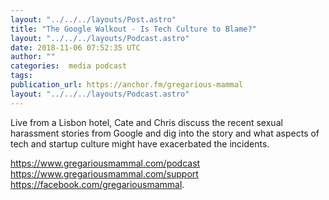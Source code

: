 ```yaml
---
layout: "../../../layouts/Post.astro"
title: "The Google Walkout - Is Tech Culture to Blame?"
layout: "../../../layouts/Podcast.astro"
date: 2018-11-06 07:52:35 UTC
author: ""
categories:  media podcast
tags:
publication_url: https://anchor.fm/gregarious-mammal
layout: "../../../layouts/Podcast.astro"
---
```

Live from a Lisbon hotel, Cate and Chris discuss the recent sexual harassment stories from Google and dig into the story and what aspects of tech and startup culture might have exacerbated the incidents.

https://www.gregariousmammal.com/podcast
https://www.gregariousmammal.com/support
https://facebook.com/gregariousmammal.